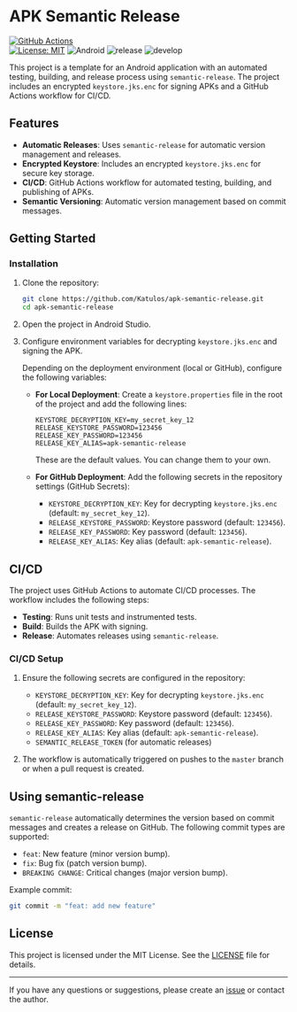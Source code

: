 # APK Semantic Release

[![GitHub Actions](https://github.com/Katulos/apk-semantic-release/actions/workflows/release.yml/badge.svg)](https://github.com/Katulos/apk-semantic-release/actions)  
[![License: MIT](https://img.shields.io/badge/License-MIT-yellow.svg)](https://opensource.org/licenses/MIT)
![Android](https://img.shields.io/badge/Android-3DDC84?style=for-the-badge&logo=Android&logoColor=white)
![release](https://github.com/Katulos/apk-semantic-release/actions/workflows/release.yml/badge.svg)
![develop](https://github.com/Katulos/apk-semantic-release/actions/workflows/develop.yml/badge.svg?branch=develop)

This project is a template for an Android application with an automated testing, building, and release process using `semantic-release`. The project includes an encrypted `keystore.jks.enc` for signing APKs and a GitHub Actions workflow for CI/CD.

## Features

- **Automatic Releases**: Uses `semantic-release` for automatic version management and releases.
- **Encrypted Keystore**: Includes an encrypted `keystore.jks.enc` for secure key storage.
- **CI/CD**: GitHub Actions workflow for automated testing, building, and publishing of APKs.
- **Semantic Versioning**: Automatic version management based on commit messages.

## Getting Started

### Installation

1. Clone the repository:

   ```bash
   git clone https://github.com/Katulos/apk-semantic-release.git
   cd apk-semantic-release
   ```

2. Open the project in Android Studio.

3. Configure environment variables for decrypting `keystore.jks.enc` and signing the APK.

   Depending on the deployment environment (local or GitHub), configure the following variables:

    - **For Local Deployment**:
      Create a `keystore.properties` file in the root of the project and add the following lines:

      ```properties
      KEYSTORE_DECRYPTION_KEY=my_secret_key_12
      RELEASE_KEYSTORE_PASSWORD=123456
      RELEASE_KEY_PASSWORD=123456
      RELEASE_KEY_ALIAS=apk-semantic-release
      ```

      These are the default values. You can change them to your own.

    - **For GitHub Deployment**:
      Add the following secrets in the repository settings (GitHub Secrets):

        - `KEYSTORE_DECRYPTION_KEY`: Key for decrypting `keystore.jks.enc` (default: `my_secret_key_12`).
        - `RELEASE_KEYSTORE_PASSWORD`: Keystore password (default: `123456`).
        - `RELEASE_KEY_PASSWORD`: Key password (default: `123456`).
        - `RELEASE_KEY_ALIAS`: Key alias (default: `apk-semantic-release`).

## CI/CD

The project uses GitHub Actions to automate CI/CD processes. The workflow includes the following steps:

- **Testing**: Runs unit tests and instrumented tests.
- **Build**: Builds the APK with signing.
- **Release**: Automates releases using `semantic-release`.

### CI/CD Setup

1. Ensure the following secrets are configured in the repository:

    - `KEYSTORE_DECRYPTION_KEY`: Key for decrypting `keystore.jks.enc` (default: `my_secret_key_12`).
    - `RELEASE_KEYSTORE_PASSWORD`: Keystore password (default: `123456`).
    - `RELEASE_KEY_PASSWORD`: Key password (default: `123456`).
    - `RELEASE_KEY_ALIAS`: Key alias (default: `apk-semantic-release`).
    - `SEMANTIC_RELEASE_TOKEN` (for automatic releases)

2. The workflow is automatically triggered on pushes to the `master` branch or when a pull request is created.

## Using semantic-release

`semantic-release` automatically determines the version based on commit messages and creates a release on GitHub. The following commit types are supported:

- `feat`: New feature (minor version bump).
- `fix`: Bug fix (patch version bump).
- `BREAKING CHANGE`: Critical changes (major version bump).

Example commit:

```bash
git commit -m "feat: add new feature"
```

## License

This project is licensed under the MIT License. See the [LICENSE](LICENSE) file for details.

---

If you have any questions or suggestions, please create an [issue](https://github.com/Katulos/apk-semantic-release/issues) or contact the author.
